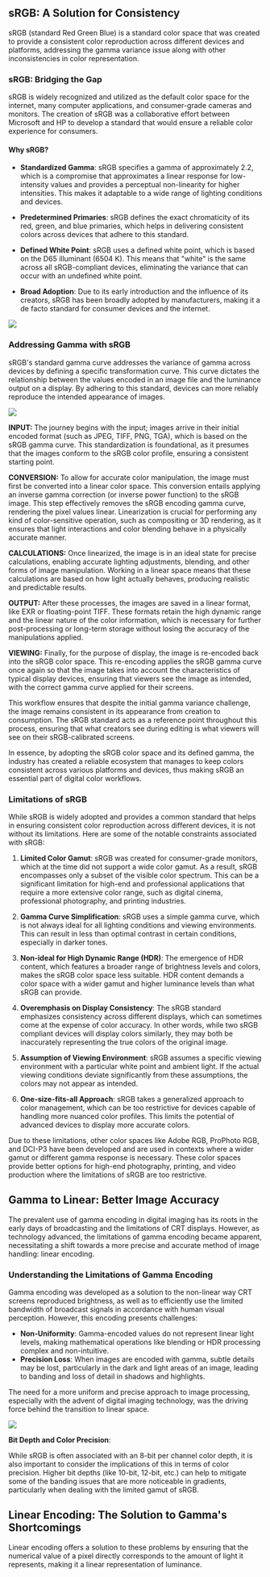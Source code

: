 ## sRGB: A Solution for Consistency

sRGB (standard Red Green Blue) is a standard color space that was created to provide a consistent color reproduction across different devices and platforms, addressing the gamma variance issue along with other inconsistencies in color representation.
### sRGB: Bridging the Gap

sRGB is widely recognized and utilized as the default color space for the internet, many computer applications, and consumer-grade cameras and monitors. The creation of sRGB was a collaborative effort between Microsoft and HP to develop a standard that would ensure a reliable color experience for consumers.
#### Why sRGB?

- **Standardized Gamma**: sRGB specifies a gamma of approximately 2.2, which is a compromise that approximates a linear response for low-intensity values and provides a perceptual non-linearity for higher intensities. This makes it adaptable to a wide range of lighting conditions and devices.

- **Predetermined Primaries**: sRGB defines the exact chromaticity of its red, green, and blue primaries, which helps in delivering consistent colors across devices that adhere to this standard.

- **Defined White Point**: sRGB uses a defined white point, which is based on the D65 illuminant (6504 K). This means that "white" is the same across all sRGB-compliant devices, eliminating the variance that can occur with an undefined white point.

- **Broad Adoption**: Due to its early introduction and the influence of its creators, sRGB has been broadly adopted by manufacturers, making it a de facto standard for consumer devices and the internet.

![](./_Img/sRGB_Chart.png)
### Addressing Gamma with sRGB

sRGB's standard gamma curve addresses the variance of gamma across devices by defining a specific transformation curve. This curve dictates the relationship between the values encoded in an image file and the luminance output on a display. By adhering to this standard, devices can more reliably reproduce the intended appearance of images.

![](./_Img/Gamma_Workflow.png)

**INPUT:** The journey begins with the input; images arrive in their initial encoded format (such as JPEG, TIFF, PNG, TGA), which is based on the sRGB gamma curve. This standardization is foundational, as it presumes that the images conform to the sRGB color profile, ensuring a consistent starting point.

**CONVERSION:** To allow for accurate color manipulation, the image must first be converted into a linear color space. This conversion entails applying an inverse gamma correction (or inverse power function) to the sRGB image. This step effectively removes the sRGB encoding gamma curve, rendering the pixel values linear. Linearization is crucial for performing any kind of color-sensitive operation, such as compositing or 3D rendering, as it ensures that light interactions and color blending behave in a physically accurate manner.

**CALCULATIONS:** Once linearized, the image is in an ideal state for precise calculations, enabling accurate lighting adjustments, blending, and other forms of image manipulation. Working in a linear space means that these calculations are based on how light actually behaves, producing realistic and predictable results.

**OUTPUT:** After these processes, the images are saved in a linear format, like EXR or floating-point TIFF. These formats retain the high dynamic range and the linear nature of the color information, which is necessary for further post-processing or long-term storage without losing the accuracy of the manipulations applied.

**VIEWING:** Finally, for the purpose of display, the image is re-encoded back into the sRGB color space. This re-encoding applies the sRGB gamma curve once again so that the image takes into account the characteristics of typical display devices, ensuring that viewers see the image as intended, with the correct gamma curve applied for their screens.

This workflow ensures that despite the initial gamma variance challenge, the image remains consistent in its appearance from creation to consumption. The sRGB standard acts as a reference point throughout this process, ensuring that what creators see during editing is what viewers will see on their sRGB-calibrated screens.

In essence, by adopting the sRGB color space and its defined gamma, the industry has created a reliable ecosystem that manages to keep colors consistent across various platforms and devices, thus making sRGB an essential part of digital color workflows.
### Limitations of sRGB

While sRGB is widely adopted and provides a common standard that helps in ensuring consistent color reproduction across different devices, it is not without its limitations. Here are some of the notable constraints associated with sRGB:

1. **Limited Color Gamut**: sRGB was created for consumer-grade monitors, which at the time did not support a wide color gamut. As a result, sRGB encompasses only a subset of the visible color spectrum. This can be a significant limitation for high-end and professional applications that require a more extensive color range, such as digital cinema, professional photography, and printing industries.

2. **Gamma Curve Simplification**: sRGB uses a simple gamma curve, which is not always ideal for all lighting conditions and viewing environments. This can result in less than optimal contrast in certain conditions, especially in darker tones.

3. **Non-ideal for High Dynamic Range (HDR)**: The emergence of HDR content, which features a broader range of brightness levels and colors, makes the sRGB color space less suitable. HDR content demands a color space with a wider gamut and higher luminance levels than what sRGB can provide.

4. **Overemphasis on Display Consistency**: The sRGB standard emphasizes consistency across different displays, which can sometimes come at the expense of color accuracy. In other words, while two sRGB compliant devices will display colors similarly, they may both be inaccurately representing the true colors of the original image.

5. **Assumption of Viewing Environment**: sRGB assumes a specific viewing environment with a particular white point and ambient light. If the actual viewing conditions deviate significantly from these assumptions, the colors may not appear as intended.

6. **One-size-fits-all Approach**: sRGB takes a generalized approach to color management, which can be too restrictive for devices capable of handling more nuanced color profiles. This limits the potential of advanced devices to display more accurate colors.

Due to these limitations, other color spaces like Adobe RGB, ProPhoto RGB, and DCI-P3 have been developed and are used in contexts where a wider gamut or different gamma response is necessary. These color spaces provide better options for high-end photography, printing, and video production where the limitations of sRGB are too restrictive.

## Gamma to Linear: Better Image Accuracy

The prevalent use of gamma encoding in digital imaging has its roots in the early days of broadcasting and the limitations of CRT displays. However, as technology advanced, the limitations of gamma encoding became apparent, necessitating a shift towards a more precise and accurate method of image handling: linear encoding.
### Understanding the Limitations of Gamma Encoding

Gamma encoding was developed as a solution to the non-linear way CRT screens reproduced brightness, as well as to efficiently use the limited bandwidth of broadcast signals in accordance with human visual perception. However, this encoding presents challenges:

- **Non-Uniformity**: Gamma-encoded values do not represent linear light levels, making mathematical operations like blending or HDR processing complex and non-intuitive.
- **Precision Loss**: When images are encoded with gamma, subtle details may be lost, particularly in the dark and light areas of an image, leading to banding and loss of detail in shadows and highlights.

The need for a more uniform and precise approach to image processing, especially with the advent of digital imaging technology, was the driving force behind the transition to linear space.

![](./_Img/Gamma_vs_Linear.png)

**Bit Depth and Color Precision**: 

While sRGB is often associated with an 8-bit per channel color depth, it is also important to consider the implications of this in terms of color precision. Higher bit depths (like 10-bit, 12-bit, etc.) can help to mitigate some of the banding issues that are more noticeable in gradients, particularly when dealing with the limited gamut of sRGB.
## Linear Encoding: The Solution to Gamma's Shortcomings

Linear encoding offers a solution to these problems by ensuring that the numerical value of a pixel directly corresponds to the amount of light it represents, making it a linear representation of luminance.